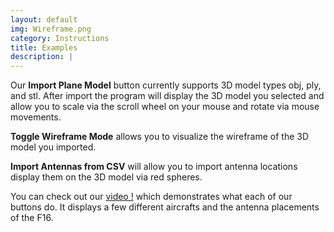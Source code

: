 ```yaml
---
layout: default
img: Wireframe.png
category: Instructions
title: Examples
description: |
---
```

  <p>Our <b>Import Plane Model</b> button currently supports 3D model types obj, ply, and stl. After import the program will display the 3D model you selected and allow you to scale via the scroll wheel on your mouse and rotate via mouse movements.</p>
  <p><b>Toggle Wireframe Mode</b> allows you to visualize the wireframe of the 3D model you imported.</p>
  <p><b>Import Antennas from CSV</b> will allow you to import antenna locations display them on the 3D model via red spheres.</p>
  <p>You can check out our <a href ="https://www.youtube.com/embed/E1GDdNYzrLE" target = "_blank"> video !</a> which demonstrates what each of our buttons do. It displays a few different aircrafts and the antenna placements of the F16. </p>
